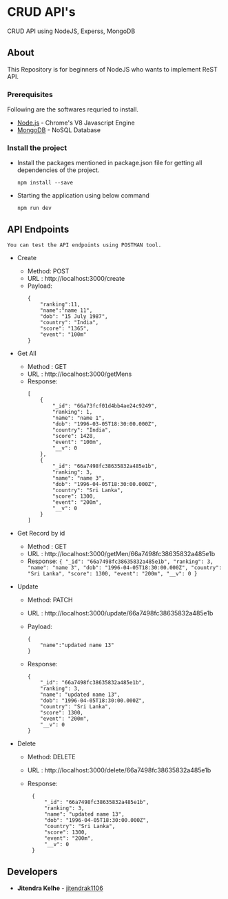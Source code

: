 # CRUD API's
CRUD API using NodeJS, Experss, MongoDB

## About

This Repository is for beginners of NodeJS who wants to implement ReST API.

### Prerequisites

Following are the softwares requried to install.
* [Node.js](https://nodejs.org) - Chrome's V8 Javascript Engine
* [MongoDB](https://mongodb.org) - NoSQL Database

### Install the project

- Install the packages mentioned in package.json file for getting all dependencies of the project.
  <br/>
  
  ```
  npm install --save
  ```

- Starting the application using below command
  <br/>
  
  ```
  npm run dev
  ```
## API Endpoints
	You can test the API endpoints using POSTMAN tool.

  - Create <br>
	- Method: POST
	- URL : http://localhost:3000/create
	- Payload: 
		```
		{
			"ranking":11,
			"name":"name 11",
			"dob": "15 July 1987",
			"country": "India",
			"score": "1365",
			"event": "100m"
		}
		```
  - Get All <br>
	- Method : GET
	- URL : http://localhost:3000/getMens
	- Response:
		```
		[
			{
				"_id": "66a73fcf01d4bb4ae24c9249",
				"ranking": 1,
				"name": "name 1",
				"dob": "1996-03-05T18:30:00.000Z",
				"country": "India",
				"score": 1428,
				"event": "100m",
				"__v": 0
			},
			{
				"_id": "66a7498fc38635832a485e1b",
				"ranking": 3,
				"name": "name 3",
				"dob": "1996-04-05T18:30:00.000Z",
				"country": "Sri Lanka",
				"score": 1300,
				"event": "200m",
				"__v": 0
			}
		]
		```

  - Get Record by id <br>
	- Method : GET
	- URL : http://localhost:3000/getMen/66a7498fc38635832a485e1b
	- Response:
			```
			{
				"_id": "66a7498fc38635832a485e1b",
				"ranking": 3,
				"name": "name 3",
				"dob": "1996-04-05T18:30:00.000Z",
				"country": "Sri Lanka",
				"score": 1300,
				"event": "200m",
				"__v": 0
			}
			```

  - Update <br>
	- Method: PATCH
	- URL : http://localhost:3000/update/66a7498fc38635832a485e1b
	- Payload: 
		```
		{
			"name":"updated name 13"
		}
		```

	- Response: 
		```
		{
			"_id": "66a7498fc38635832a485e1b",
			"ranking": 3,
			"name": "updated name 13",
			"dob": "1996-04-05T18:30:00.000Z",
			"country": "Sri Lanka",
			"score": 1300,
			"event": "200m",
			"__v": 0
		}
		```

  - Delete <br>
	- Method: DELETE
	- URL : http://localhost:3000/delete/66a7498fc38635832a485e1b

	- Response:
```
		{
			"_id": "66a7498fc38635832a485e1b",
			"ranking": 3,
			"name": "updated name 13",
			"dob": "1996-04-05T18:30:00.000Z",
			"country": "Sri Lanka",
			"score": 1300,
			"event": "200m",
			"__v": 0
		}
```

## Developers

* **Jitendra Kelhe** - [jitendrak1106](https://github.com/jitendrak1106)